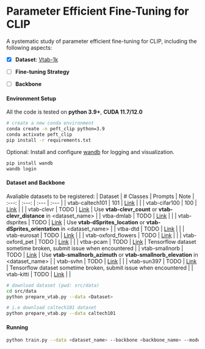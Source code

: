 # Parameter Efficient Fine-Tuning for CLIP

A systematic study of parameter efficient fine-tuning for CLIP, including the following aspects:
- [x] **Dataset**: [Vtab-1k](https://google-research.github.io/task_adaptation/)

- [ ] **Fine-tuning Strategy**

- [ ] **Backbone**


#### Environment Setup 
All the code is tested on **python 3.9+**, **CUDA 11.7/12.0**
```bash
# create a new conda environment
conda create -n peft_clip python=3.9
conda activate peft_clip
pip install -r requirements.txt
```

Optional: Install and configure [wandb](https://wandb.ai/site) for logging and visualization.
```bash
pip install wandb
wandb login
```

#### Dataset and Backbone
Avaliable datasets to be registered:
| Dataset | # Classes | Prompts | Note
| :---: | :---: | :--- | :--- |
| vtab-caltech101 | 101 | [Link](/src/data/prompt.md) | |
| vtab-cifar100 | 100 | [Link](/src/data/prompt.md) | |
| vtab-clevr | TODO | [Link](/src/data/prompt.md) | Use **vtab-clevr_count** or **vtab-clevr_distance** in <dataset_name> |
| vtba-dmlab | TODO | [Link](/src/data/prompt.md#vtab-dmlab) | |
| vtab-dsprites | TODO | [Link](/src/data/prompt.md) | Use **vtab-dSprites_location** or **vtab-dSprites_orientation** in <dataset_name> |
| vtba-dtd | TODO | [Link](/src/data/prompt.md) | |
| vtab-eurosat | TODO | [Link](/src/data/prompt.md) | |
| vtab-oxford_flowers | TODO | [Link](/src/data/prompt.md) | |
| vtab-oxford_pet | TODO | [Link](/src/data/prompt.md) | |
| vtba-pcam | TODO | [Link](/src/data/prompt.md#vtab-pcam) | Tensorflow dataset sometime broken, submit issue when encountered |
| vtab-smallnorb | TODO | [Link](/src/data/prompt.md) | Use **vtab-smallnorb_azimuth** or **vtab-smallnorb_elevation** in <dataset_name> |
| vtab-svhn | TODO | [Link](/src/data/prompt.md) | |
| vtab-sun397 | TODO | [Link](/src/data/prompt.md) | Tensorflow dataset sometime broken, submit issue when encountered |
| vtab-kitti | TODO | [Link](/src/data/prompt.md#vtab-kitti) | |

```bash
# download dataset (pwd: src/data)
cd src/data
python prepare_vtab.py --data <Dataset>

# i.e download caltech101 dataset
python prepare_vtab.py --data caltech101
```

#### Running
```bash
python train.py --data <dataset_name> --backbone <backbone_name> --model <strategy_name> --type <inferece_type> --shots <num_shots> --seeds <seed>
```
